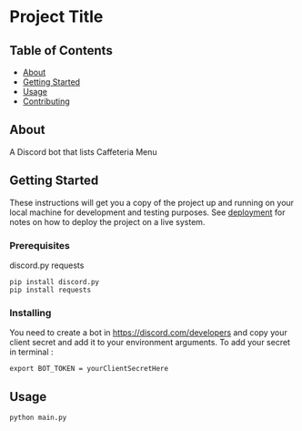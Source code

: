 # Project Title

## Table of Contents

- [About](#about)
- [Getting Started](#getting_started)
- [Usage](#usage)
- [Contributing](../CONTRIBUTING.md)

## About <a name = "about"></a>

A Discord bot that lists Caffeteria Menu

## Getting Started <a name = "getting_started"></a>

These instructions will get you a copy of the project up and running on your local machine for development and testing purposes. See [deployment](#deployment) for notes on how to deploy the project on a live system.

### Prerequisites

discord.py
requests
```
pip install discord.py
pip install requests
```

### Installing

You need to create a bot in https://discord.com/developers and copy your client secret and add it to your environment arguments.
To add your secret in terminal :
```
export BOT_TOKEN = yourClientSecretHere
```
## Usage <a name = "usage"></a>

```
python main.py
```